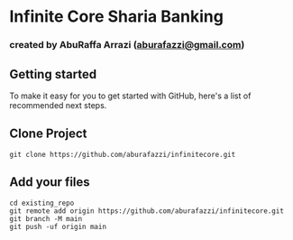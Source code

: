 # Infinite Core Sharia Banking 
### created by AbuRaffa Arrazi (aburafazzi@gmail.com)



## Getting started

To make it easy for you to get started with GitHub, here's a list of recommended next steps.

## Clone Project

```
git clone https://github.com/aburafazzi/infinitecore.git
```
## Add your files

```
cd existing_repo
git remote add origin https://github.com/aburafazzi/infinitecore.git
git branch -M main
git push -uf origin main
```

